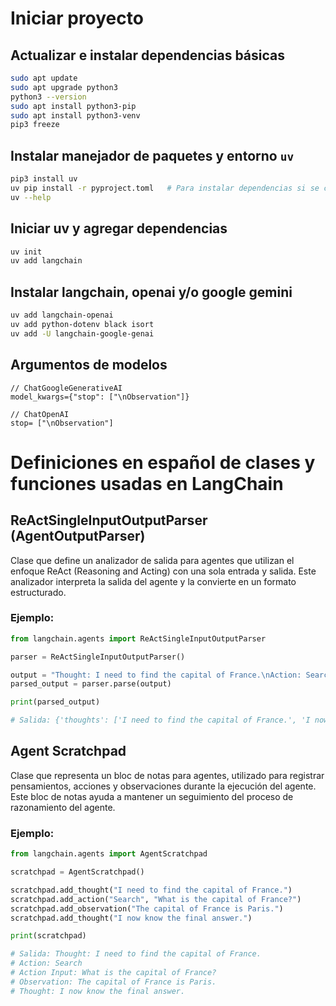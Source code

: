 # Iniciar proyecto

## Actualizar e instalar dependencias básicas

```bash
sudo apt update
sudo apt upgrade python3
python3 --version
sudo apt install python3-pip
sudo apt install python3-venv
pip3 freeze
```

## Instalar manejador de paquetes y entorno `uv`

```bash
pip3 install uv
uv pip install -r pyproject.toml   # Para instalar dependencias si se clona la rama en otro PC
uv --help
```

## Iniciar uv y agregar dependencias

```bash
uv init
uv add langchain
```

## Instalar langchain, openai y/o google gemini

```bash
uv add langchain-openai
uv add python-dotenv black isort
uv add -U langchain-google-genai
```

## Argumentos de modelos

```text
// ChatGoogleGenerativeAI
model_kwargs={"stop": ["\nObservation"]}  

// ChatOpenAI
stop= ["\nObservation"]
```

# Definiciones en español de clases y funciones usadas en LangChain

## ReActSingleInputOutputParser (AgentOutputParser)

Clase que define un analizador de salida para agentes que utilizan el enfoque ReAct (Reasoning and Acting) con una sola entrada y salida. Este analizador interpreta la salida del agente y la convierte en un formato estructurado.

### Ejemplo:

```python
from langchain.agents import ReActSingleInputOutputParser

parser = ReActSingleInputOutputParser()

output = "Thought: I need to find the capital of France.\nAction: Search\nAction Input: What is the capital of France?\nObservation: The capital of France is Paris.\nThought: I now know the final answer.\nFinal Answer: The capital of France is Paris."
parsed_output = parser.parse(output)

print(parsed_output)

# Salida: {'thoughts': ['I need to find the capital of France.', 'I now know la respuesta final.'], 'actions': [{'action': 'Search', 'action_input': 'What is the capital of France?'}], 'final_answer': 'The capital of France is Paris.'}
```

## Agent Scratchpad
Clase que representa un bloc de notas para agentes, utilizado para registrar pensamientos, acciones y observaciones durante la ejecución del agente. Este bloc de notas ayuda a mantener un seguimiento del proceso de razonamiento del agente.

### Ejemplo:

```python
from langchain.agents import AgentScratchpad

scratchpad = AgentScratchpad()

scratchpad.add_thought("I need to find the capital of France.")
scratchpad.add_action("Search", "What is the capital of France?")
scratchpad.add_observation("The capital of France is Paris.")
scratchpad.add_thought("I now know the final answer.")

print(scratchpad)

# Salida: Thought: I need to find the capital of France.
# Action: Search
# Action Input: What is the capital of France?
# Observation: The capital of France is Paris.
# Thought: I now know the final answer.
``` 
